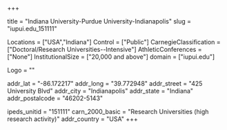 
+++

title = "Indiana University-Purdue University-Indianapolis"
slug = "iupui.edu_151111"

Locations = ["USA","Indiana"]
Control = ["Public"]
CarnegieClassification = ["Doctoral/Research Universities--Intensive"]
AthleticConferences = ["None"]
InstitutionalSize = ["20,000 and above"]
domain = ["iupui.edu"]

Logo = ""

addr_lat = "-86.172217"
addr_long = "39.772948"
addr_street = "425 University Blvd"
addr_city = "Indianapolis"
addr_state = "Indiana"
addr_postalcode = "46202-5143"

ipeds_unitid = "151111"
carn_2000_basic = "Research Universities (high research activity)"
addr_country = "USA"
+++
    
